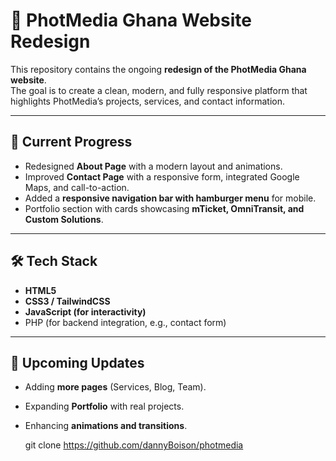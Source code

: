 # 📌 PhotMedia Ghana Website Redesign

This repository contains the ongoing **redesign of the PhotMedia Ghana website**.  
The goal is to create a clean, modern, and fully responsive platform that highlights PhotMedia’s projects, services, and contact information.

---

## 🚀 Current Progress
- Redesigned **About Page** with a modern layout and animations.  
- Improved **Contact Page** with a responsive form, integrated Google Maps, and call-to-action.  
- Added a **responsive navigation bar with hamburger menu** for mobile.  
- Portfolio section with cards showcasing **mTicket, OmniTransit, and Custom Solutions**.  

---

## 🛠️ Tech Stack
- **HTML5**  
- **CSS3 / TailwindCSS**  
- **JavaScript (for interactivity)**  
- PHP (for backend integration, e.g., contact form)  

---

## 🔮 Upcoming Updates
- Adding **more pages** (Services, Blog, Team).  
- Expanding **Portfolio** with real projects.  
- Enhancing **animations and transitions**.  

   git clone https://github.com/dannyBoison/photmedia

